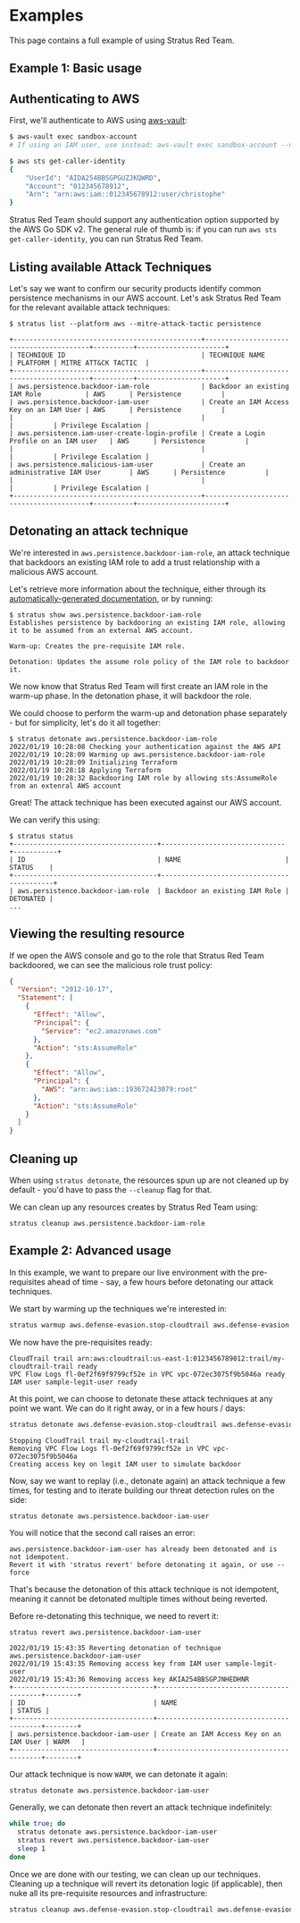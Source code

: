 # Examples

This page contains a full example of using Stratus Red Team.

## Example 1: Basic usage

## Authenticating to AWS

First, we'll authenticate to AWS using [aws-vault](https://github.com/99designs/aws-vault):

```bash
$ aws-vault exec sandbox-account
# If using an IAM user, use instead: aws-vault exec sandbox-account --no-session

$ aws sts get-caller-identity
{
    "UserId": "AIDA254BBSGPGUZJKQWRD",
    "Account": "012345678912",
    "Arn": "arn:aws:iam::012345678912:user/christophe"
}
```

Stratus Red Team should support any authentication option supported by the AWS Go SDK v2.
The general rule of thumb is: if you can run `aws sts get-caller-identity`, you can run Stratus Red Team.

## Listing available Attack Techniques

Let's say we want to confirm our security products identify common persistence mechanisms in our AWS account.
Let's ask Stratus Red Team for the relevant available attack techniques:

```
$ stratus list --platform aws --mitre-attack-tactic persistence

+-----------------------------------------------+-----------------------------------------+----------+----------------------+
| TECHNIQUE ID                                  | TECHNIQUE NAME                          | PLATFORM | MITRE ATT&CK TACTIC  |
+-----------------------------------------------+-----------------------------------------+----------+----------------------+
| aws.persistence.backdoor-iam-role             | Backdoor an existing IAM Role           | AWS      | Persistence          |
| aws.persistence.backdoor-iam-user             | Create an IAM Access Key on an IAM User | AWS      | Persistence          |
|                                               |                                         |          | Privilege Escalation |
| aws.persistence.iam-user-create-login-profile | Create a Login Profile on an IAM user   | AWS      | Persistence          |
|                                               |                                         |          | Privilege Escalation |
| aws.persistence.malicious-iam-user            | Create an administrative IAM User       | AWS      | Persistence          |
|                                               |                                         |          | Privilege Escalation |
+-----------------------------------------------+-----------------------------------------+----------+----------------------+
```

## Detonating an attack technique

We're interested in `aws.persistence.backdoor-iam-role`, an attack technique that backdoors an existing IAM role to add a trust relationship with a malicious AWS account.

Let's retrieve more information about the technique, either through its [automatically-generated documentation](https://stratus-red-team.cloud/attack-techniques/AWS/aws.persistence.backdoor-iam-role/), or by running:

```
$ stratus show aws.persistence.backdoor-iam-role
Establishes persistence by backdooring an existing IAM role, allowing it to be assumed from an external AWS account.

Warm-up: Creates the pre-requisite IAM role.

Detonation: Updates the assume role policy of the IAM role to backdoor it.
```

We now know that Stratus Red Team will first create an IAM role in the warm-up phase. In the detonation phase, it will backdoor the role.

We could choose to perform the warm-up and detonation phase separately - but for simplicity, let's do it all together:

```
$ stratus detonate aws.persistence.backdoor-iam-role
2022/01/19 10:28:08 Checking your authentication against the AWS API
2022/01/19 10:28:09 Warming up aws.persistence.backdoor-iam-role
2022/01/19 10:28:09 Initializing Terraform
2022/01/19 10:28:18 Applying Terraform
2022/01/19 10:28:32 Backdooring IAM role by allowing sts:AssumeRole from an extenral AWS account
```

Great! The attack technique has been executed against our AWS account.

We can verify this using:

```
$ stratus status
+------------------------------------+-------------------------------+-----------+
| ID                                 | NAME                          | STATUS    |
+------------------------------------+-------------------------------------------+
| aws.persistence.backdoor-iam-role  | Backdoor an existing IAM Role | DETONATED |
...
```

## Viewing the resulting resource

If we open the AWS console and go to the role that Stratus Red Team backdoored, we can see the malicious role trust policy:

```json hl_lines="12 13 14 15 16"
{
  "Version": "2012-10-17",
  "Statement": [
    {
      "Effect": "Allow",
      "Principal": {
        "Service": "ec2.amazonaws.com"
      },
      "Action": "sts:AssumeRole"
    },
    {
      "Effect": "Allow",
      "Principal": {
        "AWS": "arn:aws:iam::193672423079:root"
      },
      "Action": "sts:AssumeRole"
    }
  ]
}
```

## Cleaning up

When using `stratus detonate`, the resources spun up are not cleaned up by default - you'd have to pass the `--cleanup` flag for that.

We can clean up any resources creates by Stratus Red Team using:

```
stratus cleanup aws.persistence.backdoor-iam-role
```

## Example 2: Advanced usage

In this example, we want to prepare our live environment with the pre-requisites ahead of time - say, a few hours before detonating our attack techniques.

We start by warming up the techniques we're interested in:

```bash
stratus warmup aws.defense-evasion.stop-cloudtrail aws.defense-evasion.remove-vpc-flow-logs aws.persistence.backdoor-iam-user
```

We now have the pre-requisites ready:

```
CloudTrail trail arn:aws:cloudtrail:us-east-1:0123456789012:trail/my-cloudtrail-trail ready
VPC Flow Logs fl-0ef2f69f9799cf52e in VPC vpc-072ec3075f9b5046a ready
IAM user sample-legit-user ready
```

At this point, we can choose to detonate these attack techniques at any point we want. We can do it right away, or in a few hours / days:

```bash
stratus detonate aws.defense-evasion.stop-cloudtrail aws.defense-evasion.remove-vpc-flow-logs aws.persistence.backdoor-iam-user
```

```text
Stopping CloudTrail trail my-cloudtrail-trail
Removing VPC Flow Logs fl-0ef2f69f9799cf52e in VPC vpc-072ec3075f9b5046a
Creating access key on legit IAM user to simulate backdoor
```

Now, say we want to replay (i.e., detonate again) an attack technique a few times, for testing and to iterate building our threat detection rules on the side:

```
stratus detonate aws.persistence.backdoor-iam-user
```

You will notice that the second call raises an error:

```
aws.persistence.backdoor-iam-user has already been detonated and is not idempotent. 
Revert it with 'stratus revert' before detonating it again, or use --force
```

That's because the detonation of this attack technique is not idempotent, meaning it cannot be detonated multiple times without being reverted. 

Before re-detonating this technique, we need to revert it:

```
stratus revert aws.persistence.backdoor-iam-user
```

``` 
2022/01/19 15:43:35 Reverting detonation of technique aws.persistence.backdoor-iam-user
2022/01/19 15:43:35 Removing access key from IAM user sample-legit-user
2022/01/19 15:43:36 Removing access key AKIA254BBSGPJNHEDHNR
+-----------------------------------+-----------------------------------------+--------+
| ID                                | NAME                                    | STATUS |
+-----------------------------------+-----------------------------------------+--------+
| aws.persistence.backdoor-iam-user | Create an IAM Access Key on an IAM User | WARM   |
+-----------------------------------+-----------------------------------------+--------+
```

Our attack technique is now `WARM`, we can detonate it again:

```bash
stratus detonate aws.persistence.backdoor-iam-user
```

Generally, we can detonate then revert an attack technique indefinitely:

```bash
while true; do
  stratus detonate aws.persistence.backdoor-iam-user
  stratus revert aws.persistence.backdoor-iam-user
  sleep 1
done
```

Once we are done with our testing, we can clean up our techniques. Cleaning up a technique will revert its detonation logic (if applicable), then nuke all its pre-requisite resources and infrastructure:

```bash
stratus cleanup aws.defense-evasion.stop-cloudtrail aws.defense-evasion.remove-vpc-flow-logs aws.persistence.backdoor-iam-user
```
